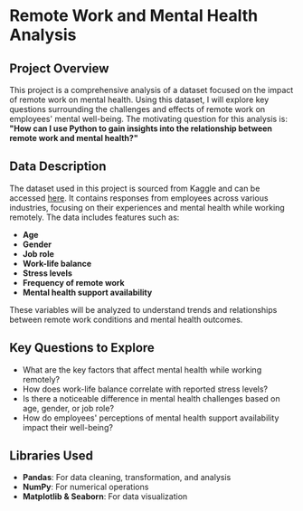 # Remote Work and Mental Health Analysis

## Project Overview

This project is a comprehensive analysis of a dataset focused on the impact of remote work on mental health. Using this dataset, I will explore key questions surrounding the challenges and effects of remote work on employees' mental well-being. The motivating question for this analysis is: **"How can I use Python to gain insights into the relationship between remote work and mental health?"**

## Data Description

The dataset used in this project is sourced from Kaggle and can be accessed [here](https://www.kaggle.com/datasets/iramshahzadi9/remote-work-and-mental-health). It contains responses from employees across various industries, focusing on their experiences and mental health while working remotely. The data includes features such as:

- **Age**
- **Gender**
- **Job role**
- **Work-life balance**
- **Stress levels**
- **Frequency of remote work**
- **Mental health support availability**

These variables will be analyzed to understand trends and relationships between remote work conditions and mental health outcomes.

## Key Questions to Explore

- What are the key factors that affect mental health while working remotely?
- How does work-life balance correlate with reported stress levels?
- Is there a noticeable difference in mental health challenges based on age, gender, or job role?
- How do employees' perceptions of mental health support availability impact their well-being?

## Libraries Used

- **Pandas**: For data cleaning, transformation, and analysis
- **NumPy**: For numerical operations
- **Matplotlib & Seaborn**: For data visualization
